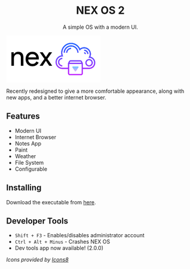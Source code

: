 <h1 align="center">NEX OS 2</h1>

<p align="center">A simple OS with a modern UI.</p>

<img src="https://raw.githubusercontent.com/Nanomotion/NEX-OS/master/nexos.png" align="center" width="50%">

Recently redesigned to give a more comfortable appearance, along with new apps, and a better internet browser.

## Features

 - Modern UI
 - Internet Browser
 - Notes App
 - Paint
 - Weather
 - File System
 - Configurable

## Installing

Download the executable from [here](https://github.com/Nanomotion/NEX-OS/tree/master/OSTest/bin/Debug/NEX%20OS.exe).

## Developer Tools

 - `Shift + F3` - Enables/disables administrator account
 - `Ctrl + Alt + Minus` - Crashes NEX OS
 - Dev tools app now available! (2.0.0)

*Icons provided by [Icons8](https://icons8.com)*
